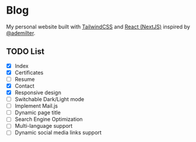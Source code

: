 # Blog

My personal website built with [TailwindCSS](https://tailwindcss.com/) and [React (NextJS)](https://nextjs.org/) inspired by [@ademilter](https://github.com/ademilter).

## TODO List
- [x] Index
- [x] Certificates
- [ ] Resume
- [x] Contact
- [x] Responsive design
- [ ] Switchable Dark/Light mode
- [ ] Implement Mail.js
- [ ] Dynamic page title
- [ ] Search Engine Optimization
- [ ] Multi-language support
- [ ] Dynamic social media links support